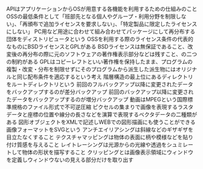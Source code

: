 APIはアプリケーションからOSが用意する各機能を利用するための仕組みのこと
OSSの最低条件として「班部先となる個人やグループ・利用分野を制限しない」、「再頒布で追加ライセンスを要求しない」、「特定製品に限定したライセンスにしない」
PC用など用途に合わせて組み合わせてパッケージにして再分布する団体をディストリビュータという
OSSを利用する際のライセンス条件の代表的なものにBSDライセンスとGPLがある
BSDライセンスは無保証であること、改変後の再分布の際に元のソフトウェアの著作権表示部分などは残すこと、の二つの制約がある
GPLはコピーレフトといい著作権を保持したまま、プログラムの複製・改変・分布を制限せずにそのプログラムから派生した派生物にはオリジナルと同じ配布条件を適応するという考え
階層構造の最上位にあるディレクトリをルートディレクトリという
前回のフルバックアップ以降に変更されたデータをバックアップするのが差分バックアップ
前回のバックアップ以降に変更されたデータをバックアップするのが増分バックアップ
動画はMPEGという国際標準規格のファイル形式で不可逆圧縮
ピクセルの集まりで画像を表現するラスタデータと座標の位置や線分の長さなどを演算で表現するベクタデータの二種類がある
図形オブジェクトをXMLで記述しWEBでの図形描画にも使うことができる画像フォーマットをSVGという
アンチエイリアシングは斜線などのギザギザを目立たなくすること
テクスチャマッピングは物体の表面に柄や模様などを貼り付け質感を与えること
レイトレーシングは光源からの光線や透過をシュミレートして物体の形状を描写すること
クリッピングとは画像表示領域にウィンドウを定義しウィンドウないの見える部分だけを取り出す